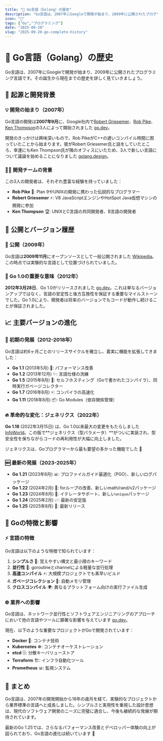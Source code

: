 ```yaml
---
title: "🐹 Go言語（Golang）の歴史"
description: "Go言語は、2007年にGoogleで開発が始まり、2009年に公開されたプログラミング言語です。その誕生から現在までの歴史を詳しく見ていきましょう。"
icon: "🐹"
tags: ["Go","プログラミング"]
date: "2025-09-20"
slug: "2025-09-20-go-complete-history"
---
```


# 🐹 Go言語（Golang）の歴史

Go言語は、2007年にGoogleで開発が始まり、2009年に公開されたプログラミング言語です。その誕生から現在までの歴史を詳しく見ていきましょう。

## 🚀 起源と開発背景

### 💡 開発の始まり（2007年）

Go言語の開発は**2007年9月**に、Google社内で[Robert Griesemer](https://en.wikipedia.org/wiki/Robert_Griesemer)、[Rob Pike](https://en.wikipedia.org/wiki/Rob_Pike)、[Ken Thompson](https://en.wikipedia.org/wiki/Ken_Thompson)の3人によって開始されました [go.dev](https://go.dev/solutions/google/)。

開発のきっかけは興味深いもので、Rob PikeがC++の遅いコンパイル時間に困っていたことから始まります。彼がRobert Griesemer氏と話をしていたところ、幸運にもKen Thompson氏が隣のオフィスにいたため、3人で新しい言語について議論を始めることになりました [golang.design](https://golang.design/history/)。

### 👨‍💻 開発チームの背景

この3人の開発者は、それぞれ豊富な経験を持っていました：

- **Rob Pike** 🔧: Plan 9やUNIXの開発に携わった伝説的なプログラマー
- **Robert Griesemer** ⚡: V8 JavaScriptエンジンやHotSpot Java仮想マシンの開発に参加
- **Ken Thompson** 🏆: UNIXとC言語の共同開発者、B言語の開発者

## 📅 公開とバージョン履歴

### 🎉 公開（2009年）

Go言語は**2009年11月**にオープンソースとして一般公開されました [Wikipedia](https://en.wikipedia.org/wiki/Go_(programming_language))。この時点では実験的な言語として位置づけられていました。

### 🎯 Go 1.0の重要な意味（2012年）

**2012年3月28日**、Go 1.0がリリースされました [go.dev](https://go.dev/doc/devel/release)。これは単なるバージョンアップではなく、言語の安定性と後方互換性を保証する重要なマイルストーンでした。Go 1.0により、開発者は将来のバージョンでもコードが動作し続けることが保証されました。

## 📈 主要バージョンの進化

### 🌱 初期の発展（2012-2018年）

Go言語は約6ヶ月ごとのリリースサイクルを確立し、着実に機能を拡張してきました：

- **Go 1.1** (2013年5月) 🚀: パフォーマンス改善
- **Go 1.2** (2013年12月) ✨: 言語仕様の洗練
- **Go 1.5** (2015年8月) 🎨: セルフホスティング（Goで書かれたコンパイラ）、同時実行ガベージコレクター
- **Go 1.7** (2016年8月) ⚡: コンパイラの高速化
- **Go 1.11** (2018年8月) 📦: Go Modules（依存関係管理）

### 🔥 革命的な変化：ジェネリクス（2022年）

**Go 1.18** (2022年3月15日) は、Go 1.0以来最大の変更をもたらしました [InfoWorld](https://www.infoworld.com/article/2271454/go-118-arrives-with-much-anticipated-generics.html)。この版で**ジェネリクス（型パラメータ）**がついに実装され、型安全性を保ちながらコードの再利用性が大幅に向上しました。

ジェネリクスは、Goプログラマーから最も要望の多かった機能でした 🎊

### 🆕 最新の発展（2023-2025年）

- **Go 1.21** (2023年8月) 📊: プロファイルガイド最適化（PGO）、新しいログパッケージ
- **Go 1.22** (2024年2月) 🔄: forループの改善、新しいmath/rand/v2パッケージ
- **Go 1.23** (2024年8月) 🔁: イテレータサポート、新しい`unique`パッケージ
- **Go 1.24** (2025年2月) ✅: 最新の安定版
- **Go 1.25** (2025年8月) 🌟: 最新リリース

## 💎 Goの特徴と影響

### ⚡ 言語の特徴

Go言語は以下のような特徴で知られています：

1. **シンプルさ** 🎯: 覚えやすい構文と最小限のキーワード
2. **並行性** 🔀: goroutineとchannelによる軽量な並行処理
3. **高速コンパイル** ⚡: 大規模プロジェクトでも素早いビルド
4. **ガベージコレクション** 🧹: 自動メモリ管理
5. **クロスコンパイル** 🌍: 異なるプラットフォーム向けの実行ファイル生成

### 🌐 業界への影響

Go言語は、ネットワーク並行性とソフトウェアエンジニアリングのアプローチにおいて他の言語やツールに顕著な影響を与えています [go.dev](https://go.dev/solutions/google/)。

現在、以下のような重要なプロジェクトがGoで開発されています：
- **Docker** 🐳: コンテナ技術
- **Kubernetes** ☸️: コンテナオーケストレーション
- **etcd** 🗄️: 分散キーバリューストア
- **Terraform** 🏗️: インフラ自動化ツール
- **Prometheus** 📊: 監視システム

## 🎯 まとめ

Go言語は、2007年の開発開始から18年の歳月を経て、実験的なプロジェクトから業界標準の言語へと成長しました。シンプルさと実用性を重視した設計思想は、現代のソフトウェア開発のニーズに完璧に適合し、今後も継続的な発展が期待されています。

最新のGo 1.25では、さらなるパフォーマンス改善とデベロッパー体験の向上が図られており、Go言語の進化は続いています 🚀